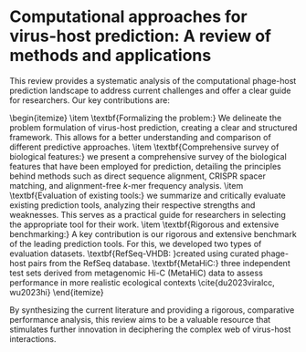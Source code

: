 # Computational approaches for virus-host prediction: A review of methods and applications


This review provides a systematic analysis of the computational phage-host prediction landscape to address current challenges and offer a clear guide for researchers. Our key contributions are:

\begin{itemize}
    \item \textbf{Formalizing the problem:} We delineate the problem formulation of virus-host prediction, creating a clear and structured framework. This allows for a better understanding and comparison of different predictive approaches.
    \item \textbf{Comprehensive survey of biological features:} we present a comprehensive survey of the biological features that have been employed for prediction, detailing the principles behind methods such as direct sequence alignment, CRISPR spacer matching, and alignment-free $k$-mer frequency analysis.
    \item \textbf{Evaluation of existing tools:} we summarize and critically evaluate existing prediction tools, analyzing their respective strengths and weaknesses. This serves as a practical guide for researchers in selecting the appropriate tool for their work.
    \item \textbf{Rigorous and extensive benchmarking:} A key contribution is our rigorous and extensive benchmark of the leading prediction tools. For this, we developed two types of evaluation datasets. \textbf{RefSeq-VHDB: }created using curated phage-host pairs from the RefSeq database. \textbf{MetaHiC:} three independent test sets derived from metagenomic Hi-C (MetaHiC) data to assess performance in more realistic ecological contexts \cite{du2023viralcc, wu2023hi}
\end{itemize}

By synthesizing the current literature and providing a rigorous, comparative performance analysis, this review aims to be a valuable resource that stimulates further innovation in deciphering the complex web of virus-host interactions.